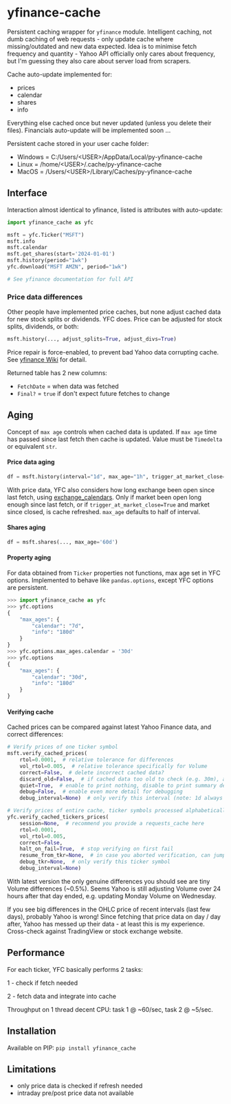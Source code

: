 # yfinance-cache

Persistent caching wrapper for `yfinance` module. Intelligent caching, not dumb caching of web requests - only update cache where missing/outdated and new data expected. Idea is to minimise fetch frequency and quantity - Yahoo API officially only cares about frequency, but I'm guessing they also care about server load from scrapers.

Cache auto-update implemented for:
- prices
- calendar
- shares
- info

Everything else cached once but never updated (unless you delete their files).
Financials auto-update will be implemented soon ...

Persistent cache stored in your user cache folder:
- Windows = C:/Users/\<USER\>/AppData/Local/py-yfinance-cache
- Linux = /home/\<USER\>/.cache/py-yfinance-cache
- MacOS = /Users/\<USER\>/Library/Caches/py-yfinance-cache

## Interface

Interaction almost identical to yfinance, listed is attributes with auto-update:

```python
import yfinance_cache as yfc

msft = yfc.Ticker("MSFT")
msft.info
msft.calendar
msft.get_shares(start='2024-01-01')
msft.history(period="1wk")
yfc.download("MSFT AMZN", period="1wk")

# See yfinance documentation for full API
```

### Price data differences

Other people have implemented price caches, but none adjust cached data for new stock splits or dividends.
YFC does. Price can be adjusted for stock splits, dividends, or both:

```python
msft.history(..., adjust_splits=True, adjust_divs=True)
```

Price repair is force-enabled, to prevent bad Yahoo data corrupting cache.
See [yfinance Wiki](https://github.com/ranaroussi/yfinance/wiki/Price-repair) for detail.

Returned table has 2 new columns:
- `FetchDate` = when data was fetched
- `Final?` = `true` if don't expect future fetches to change

## Aging

Concept of `max age` controls when cached data is updated.
If `max age` time has passed since last fetch then cache is updated.
Value must be `Timedelta` or equivalent `str`.

#### Price data aging

``` python
df = msft.history(interval="1d", max_age="1h", trigger_at_market_close=False, ...)
```

With price data, YFC also considers how long exchange been open since last fetch, 
using [exchange_calendars](https://github.com/gerrymanoim/exchange_calendars).
Only if market been open long enough since last fetch, 
or if `trigger_at_market_close=True` and market since closed, 
is cache refreshed.
`max_age` defaults to half of interval.

#### Shares aging

``` python
df = msft.shares(..., max_age='60d')
```

#### Property aging

For data obtained from `Ticker` properties not functions, max age set in YFC options.
Implemented to behave like `pandas.options`, except YFC options are persistent.

``` python
>>> import yfinance_cache as yfc
>>> yfc.options
{
    "max_ages": {
        "calendar": "7d",
        "info": "180d"
    }
}
>>> yfc.options.max_ages.calendar = '30d'
>>> yfc.options
{
    "max_ages": {
        "calendar": "30d",
        "info": "180d"
    }
}
```

#### Verifying cache

Cached prices can be compared against latest Yahoo Finance data, and correct differences:
```python
# Verify prices of one ticker symbol
msft.verify_cached_prices(
	rtol=0.0001,  # relative tolerance for differences
	vol_rtol=0.005,  # relative tolerance specifically for Volume
	correct=False,  # delete incorrect cached data?
	discard_old=False,  # if cached data too old to check (e.g. 30m), assume incorrect and delete?
	quiet=True,  # enable to print nothing, disable to print summary detail of why cached data wrong
	debug=False,  # enable even more detail for debugging 
	debug_interval=None)  # only verify this interval (note: 1d always verified)

# Verify prices of entire cache, ticker symbols processed alphabetically. Recommend using `requests_cache` session.
yfc.verify_cached_tickers_prices(
	session=None,  # recommend you provide a requests_cache here
	rtol=0.0001,
	vol_rtol=0.005,
	correct=False,
	halt_on_fail=True,  # stop verifying on first fail
	resume_from_tkr=None,  # in case you aborted verification, can jump ahead to this ticker symbol. Append '+1' to start AFTER the ticker
	debug_tkr=None,  # only verify this ticker symbol
	debug_interval=None)
```

With latest version the only genuine differences you should see are tiny Volume differences (~0.5%). Seems Yahoo is still adjusting Volume over 24 hours after that day ended, e.g. updating Monday Volume on Wednesday.

If you see big differences in the OHLC price of recent intervals (last few days), probably Yahoo is wrong! Since fetching that price data on day / day after, Yahoo has messed up their data - at least this is my experience. Cross-check against TradingView or stock exchange website.

## Performance

For each ticker, YFC basically performs 2 tasks:

1 - check if fetch needed

2 - fetch data and integrate into cache

Throughput on 1 thread decent CPU: task 1 @ ~60/sec, task 2 @ ~5/sec.

## Installation

Available on PIP: `pip install yfinance_cache`

## Limitations

- only price data is checked if refresh needed
- intraday pre/post price data not available

